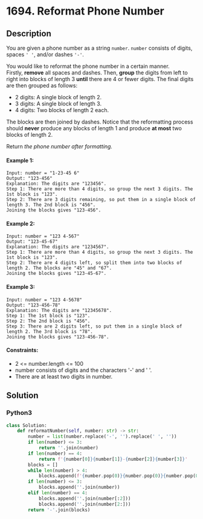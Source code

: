 # 1694. Reformat Phone Number


## Description
You are given a phone number as a string `number`. `number` consists of digits, spaces `' '`, and/or dashes `'-'`.

You would like to reformat the phone number in a certain manner. Firstly, **remove** all spaces and dashes. Then, **group** the digits from left to right into blocks of length 3 **until** there are 4 or fewer digits. The final digits are then grouped as follows:

-   2 digits: A single block of length 2.
-   3 digits: A single block of length 3.
-   4 digits: Two blocks of length 2 each.

The blocks are then joined by dashes. Notice that the reformatting process should **never** produce any blocks of length 1 and produce **at most** two blocks of length 2.

Return *the phone number after formatting.*

#### Example 1:
```
Input: number = "1-23-45 6"
Output: "123-456"
Explanation: The digits are "123456".
Step 1: There are more than 4 digits, so group the next 3 digits. The 1st block is "123".
Step 2: There are 3 digits remaining, so put them in a single block of length 3. The 2nd block is "456".
Joining the blocks gives "123-456".
```

#### Example 2:
```
Input: number = "123 4-567"
Output: "123-45-67"
Explanation: The digits are "1234567".
Step 1: There are more than 4 digits, so group the next 3 digits. The 1st block is "123".
Step 2: There are 4 digits left, so split them into two blocks of length 2. The blocks are "45" and "67".
Joining the blocks gives "123-45-67".
```

#### Example 3:
```
Input: number = "123 4-5678"
Output: "123-456-78"
Explanation: The digits are "12345678".
Step 1: The 1st block is "123".
Step 2: The 2nd block is "456".
Step 3: There are 2 digits left, so put them in a single block of length 2. The 3rd block is "78".
Joining the blocks gives "123-456-78".
```

#### Constraints:
- 2 <= number.length <= 100
- number consists of digits and the characters '-' and ' '.
- There are at least two digits in number.


## Solution

### Python3
```python
class Solution:
    def reformatNumber(self, number: str) -> str:
        number = list(number.replace('-', '').replace(' ', ''))
        if len(number) <= 3:
            return ''.join(number)
        if len(number) == 4:
            return f'{number[0]}{number[1]}-{number[2]}{number[3]}'
        blocks = []
        while len(number) > 4:
            blocks.append(f'{number.pop(0)}{number.pop(0)}{number.pop(0)}')
        if len(number) <= 3:
            blocks.append(''.join(number))
        elif len(number) == 4:
            blocks.append(''.join(number[:2]))
            blocks.append(''.join(number[2:]))
        return '-'.join(blocks)
```
